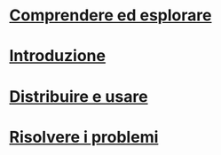 # [Comprendere ed esplorare](/intune/understand-explore/introduction-to-microsoft-intune.md)
# [Introduzione](/intune/get-started/what-to-know-before-you-start-microsoft-intune)
# [Distribuire e usare](/intune/deploy-use/overview-of-device-and-app-lifecycles-in-microsoft-intune)
# [Risolvere i problemi](/intune/troubleshoot/general-troubleshooting-tips-for-microsoft-intune)


<!--HONumber=Jul16_HO1-->


